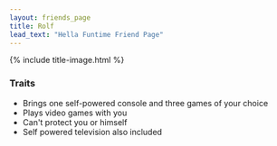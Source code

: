 ```yaml
---
layout: friends_page
title: Rolf
lead_text: "Hella Funtime Friend Page" 
---
```

{% include title-image.html %}

### Traits

* Brings one self-powered console and three games of your choice
* Plays video games with you
* Can't protect you or himself
* Self powered television also included

